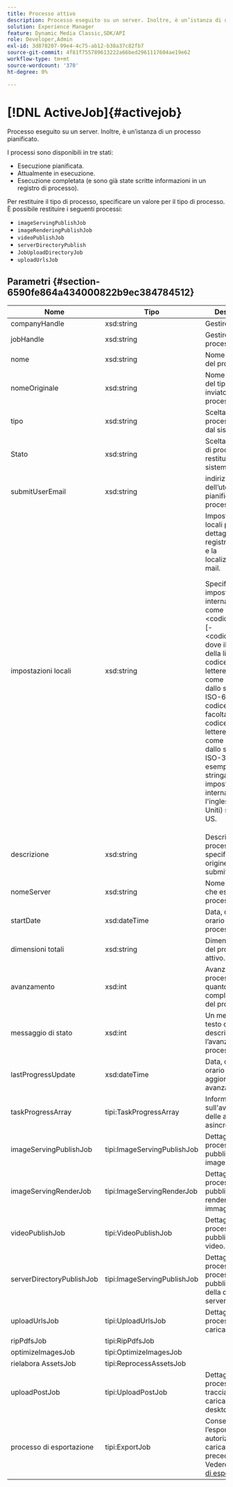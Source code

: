 ```yaml
---
title: Processo attivo
description: Processo eseguito su un server. Inoltre, è un’istanza di un processo pianificato.
solution: Experience Manager
feature: Dynamic Media Classic,SDK/API
role: Developer,Admin
exl-id: 3d878207-99e4-4c75-ab12-b38a37c82fb7
source-git-commit: 4f81f755789613222a66bed2961117604ae19e62
workflow-type: tm+mt
source-wordcount: '370'
ht-degree: 0%

---
```


# [!DNL ActiveJob]{#activejob}

Processo eseguito su un server. Inoltre, è un’istanza di un processo pianificato.

I processi sono disponibili in tre stati:

* Esecuzione pianificata.
* Attualmente in esecuzione.
* Esecuzione completata (e sono già state scritte informazioni in un registro di processo).

Per restituire il tipo di processo, specificare un valore per il tipo di processo. È possibile restituire i seguenti processi:

* `imageServingPublishJob`
* `imageRenderingPublishJob`
* `videoPublishJob`
* `serverDirectoryPublish`
* `JobUploadDirectoryJob`
* `uploadUrlsJob`

## Parametri {#section-6590fe864a434000822b9ec384784512}

<table id="table_1C4DDAB4EB1341FDA92B6F14E0132F75"> 
 <thead> 
  <tr> 
   <th colname="col1" class="entry"> Nome </th> 
   <th colname="col2" class="entry"> Tipo </th> 
   <th colname="col3" class="entry"> Descrizione </th> 
  </tr> 
 </thead>
 <tbody> 
  <tr> 
   <td colname="col1"> <span class="codeph"> <span class="varname"> companyHandle</span> </span> </td> 
   <td colname="col2"> <span class="codeph"> xsd:string</span> </td> 
   <td colname="col3"> Gestire l'azienda. </td> 
  </tr> 
  <tr> 
   <td colname="col1"> <span class="codeph"> <span class="varname"> jobHandle</span> </span> </td> 
   <td colname="col2"> <span class="codeph"> xsd:string</span> </td> 
   <td colname="col3"> Gestire il processo. </td> 
  </tr> 
  <tr> 
   <td colname="col1"> <span class="codeph"> <span class="varname"> nome</span> </span> </td> 
   <td colname="col2"> <span class="codeph"> xsd:string</span> </td> 
   <td colname="col3"> Nome univoco del processo. </td> 
  </tr> 
  <tr> 
   <td colname="col1"> <span class="codeph"> <span class="varname"> nomeOriginale</span> </span> </td> 
   <td colname="col2"> <span class="codeph"> xsd:string</span> </td> 
   <td colname="col3">Nome originale del tipo <span class="codeph"> ActiveJob</span> inviato con il processo. </td> 
  </tr> 
  <tr> 
   <td colname="col1"> <span class="codeph"> <span class="varname"> tipo</span> </span> </td> 
   <td colname="col2"> <span class="codeph"> xsd:string</span> </td> 
   <td colname="col3"> Scelta dei tipi di processo restituiti dal sistema. </td> 
  </tr> 
  <tr> 
   <td colname="col1"> Stato <span class="codeph"> <span class="varname"></span> </span> </td> 
   <td colname="col2"> <span class="codeph"> xsd:string</span> </td> 
   <td colname="col3"> Scelta degli stati di processo attivi restituiti dal sistema. </td> 
  </tr> 
  <tr> 
   <td colname="col1"> <span class="codeph"> <span class="varname"> submitUserEmail</span> </span> </td> 
   <td colname="col2"> <span class="codeph"> xsd:string</span> </td> 
   <td colname="col3"> indirizzo e-mail dell’utente che ha pianificato il processo. </td> 
  </tr> 
  <tr> 
   <td colname="col1"> <span class="codeph"> <span class="varname"> impostazioni locali</span> </span> </td> 
   <td colname="col2"> <span class="codeph"> xsd:string</span> </td> 
   <td colname="col3">Impostazioni locali per i dettagli del registro processo e la localizzazione e-mail. <p>Specificare le impostazioni internazionali come <span class="codeph"> &lt;codice_lingua&gt;[-&lt;codice_paese&gt;]</span>, dove il codice della lingua è un codice a due lettere minuscole come specificato dallo standard ISO-639 e il codice paese facoltativo è un codice a due lettere maiuscole come specificato dallo standard ISO-3166. Ad esempio, la stringa delle impostazioni internazionali per l'inglese (Stati Uniti) sarà: <span class="codeph"> en-US</span>. </p></td> 
  </tr> 
  <tr> 
   <td colname="col1"> <span class="codeph"> <span class="varname"> descrizione</span> </span> </td> 
   <td colname="col2"> <span class="codeph"> xsd:string</span> </td> 
   <td colname="col3">Descrizione del processo specificata in origine in <span class="codeph"> submitJob</span>. </td> 
  </tr> 
  <tr> 
   <td colname="col1"> <span class="codeph"> <span class="varname"> nomeServer</span> </span> </td> 
   <td colname="col2"> <span class="codeph"> xsd:string</span> </td> 
   <td colname="col3"> Nome del server che esegue il processo. </td> 
  </tr> 
  <tr> 
   <td colname="col1"> <span class="codeph"> <span class="varname"> startDate</span> </span> </td> 
   <td colname="col2"> <span class="codeph"> xsd:dateTime</span> </td> 
   <td colname="col3"> Data, ora e fuso orario del processo attivo. </td> 
  </tr> 
  <tr> 
   <td colname="col1"> <span class="codeph"> <span class="varname"> dimensioni totali</span> </span> </td> 
   <td colname="col2"> <span class="codeph"> xsd:string</span> </td> 
   <td colname="col3"> Dimensione totale del processo attivo. </td> 
  </tr> 
  <tr> 
   <td colname="col1"> <span class="codeph"> <span class="varname"> avanzamento</span> </span> </td> 
   <td colname="col2"> <span class="codeph"> xsd:int</span> </td> 
   <td colname="col3"> Avanzamento del processo (ovvero quanto è vicino il completamento del processo). </td> 
  </tr> 
  <tr> 
   <td colname="col1"> <span class="codeph"> <span class="varname"> messaggio di stato</span> </span> </td> 
   <td colname="col2"> <span class="codeph"> xsd:int</span> </td> 
   <td colname="col3"> Un messaggio di testo che descrive l’avanzamento del processo. </td> 
  </tr> 
  <tr> 
   <td colname="col1"> <span class="codeph"> <span class="varname"> lastProgressUpdate</span> </span> </td> 
   <td colname="col2"> <span class="codeph"> xsd:dateTime</span> </td> 
   <td colname="col3"> Data, ora e fuso orario dell’ultimo aggiornamento di avanzamento. </td> 
  </tr> 
  <tr> 
   <td colname="col1"> <span class="codeph"> <span class="varname"> taskProgressArray</span> </span> </td> 
   <td colname="col2"> <span class="codeph"> tipi:TaskProgressArray</span> </td> 
   <td colname="col3"> Informazioni sull'avanzamento delle attività asincrone. </td> 
  </tr> 
  <tr> 
   <td colname="col1"> <span class="codeph"> <span class="varname"> imageServingPublishJob</span> </span> </td> 
   <td colname="col2"> <span class="codeph"> tipi:ImageServingPublishJob</span> </td> 
   <td colname="col3"> Dettagli di un processo di pubblicazione di image server. </td> 
  </tr> 
  <tr> 
   <td colname="col1"> <span class="codeph"> <span class="varname"> imageServingRenderJob</span> </span> </td> 
   <td colname="col2"> <span class="codeph"> tipi:ImageServingRenderJob</span> </td> 
   <td colname="col3"> Dettagli di un processo di pubblicazione di rendering immagini. </td> 
  </tr> 
  <tr> 
   <td colname="col1"> <span class="codeph"> <span class="varname"> videoPublishJob</span> </span> </td> 
   <td colname="col2"> <span class="codeph"> tipi:VideoPublishJob</span> </td> 
   <td colname="col3"> Dettagli di un processo di pubblicazione video. </td> 
  </tr> 
  <tr> 
   <td colname="col1"> <span class="codeph"> <span class="varname"> serverDirectoryPublishJob</span> </span> </td> 
   <td colname="col2"> <span class="codeph"> tipi:ImageServingPublishJob</span> </td> 
   <td colname="col3"> Dettagli del processo per un processo di pubblicazione della directory del server. </td> 
  </tr> 
  <tr> 
   <td colname="col1"> <span class="codeph"> <span class="varname"> uploadUrlsJob</span> </span> </td> 
   <td colname="col2"> <span class="codeph"> tipi:UploadUrlsJob</span> </td> 
   <td colname="col3"> Dettagli di un processo di caricamento URL. </td> 
  </tr> 
  <tr> 
   <td colname="col1"> <span class="codeph"> <span class="varname"> ripPdfsJob</span> </span> </td> 
   <td colname="col2"> <span class="codeph"> tipi:RipPdfsJob</span> </td> 
   <td colname="col3"></td> 
  </tr> 
  <tr> 
   <td colname="col1"> <span class="codeph"> <span class="varname"> optimizeImagesJob</span> </span> </td> 
   <td colname="col2"> <span class="codeph"> tipi:OptimizeImagesJob</span> </td> 
   <td colname="col3"></td> 
  </tr> 
  <tr> 
   <td colname="col1"> <span class="codeph"> <span class="varname"> rielabora AssetsJob</span> </span> </td> 
   <td colname="col2"> <span class="codeph"> tipi:ReprocessAssetsJob</span> </td> 
   <td colname="col3"></td> 
  </tr> 
  <tr> 
   <td colname="col1"> <span class="codeph"> <span class="varname"> uploadPostJob</span> </span> </td> 
   <td colname="col2"> <span class="codeph"> tipi:UploadPostJob</span> </td> 
   <td colname="col3"> Dettagli del processo, tracciamento del caricamento del desktop. </td> 
  </tr> 
  <tr> 
   <td colname="col1"> <span class="codeph"> <span class="varname"> processo di esportazione</span> </span> </td> 
   <td colname="col2"> <span class="codeph"> tipi:ExportJob</span> </td> 
   <td colname="col3">Consente l’esportazione autorizzata di file caricati in precedenza. Vedere <a href="https://experienceleague.adobe.com/docs/dynamic-media-developer-resources/image-production-api/data-types/r-exportjob.html" format="http" scope="external"> processo di esportazione</a>. </td> 
  </tr> 
 </tbody> 
</table>
